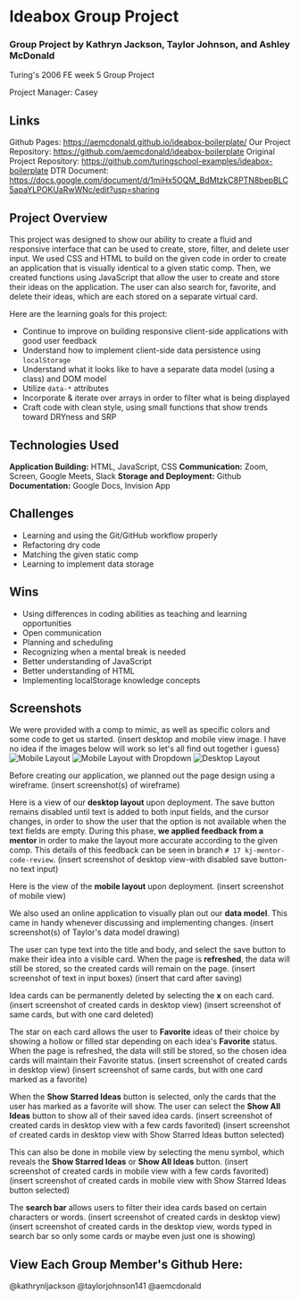 # Ideabox Group Project

### Group Project by Kathryn Jackson, Taylor Johnson, and Ashley McDonald

Turing's 2006 FE week 5 Group Project

Project Manager: Casey

## Links  

Github Pages: https://aemcdonald.github.io/ideabox-boilerplate/
Our Project Repository: https://github.com/aemcdonald/ideabox-boilerplate
Original Project Repository: https://github.com/turingschool-examples/ideabox-boilerplate
DTR Document: https://docs.google.com/document/d/1miHx5OQM_BdMtzkC8PTN8bepBLC5apaYLPOKUaRwWNc/edit?usp=sharing

## Project Overview

This project was designed to show our ability to create a fluid and responsive interface that can be used to create, store, filter, and delete user input. We used CSS and HTML to build on the given code in order to create an application that is visually identical to a given static comp. Then, we created functions using JavaScript that allow the user to create and store their ideas on the application. The user can also search for, favorite, and delete their ideas, which are each stored on a separate virtual card.

Here are the learning goals for this project:

* Continue to improve on building responsive client-side applications with good user feedback
* Understand how to implement client-side data persistence using `localStorage`
* Understand what it looks like to have a separate data model (using a class) and DOM model
* Utilize `data-*` attributes
* Incorporate & iterate over arrays in order to filter what is being displayed
* Craft code with clean style, using small functions that show trends toward DRYness and SRP

## Technologies Used

**Application Building:** HTML, JavaScript, CSS
**Communication:** Zoom, Screen, Google Meets, Slack
**Storage and Deployment:** Github
**Documentation:** Google Docs, Invision App

## Challenges

* Learning and using the Git/GitHub workflow properly
* Refactoring dry code
* Matching the given static comp
* Learning to implement data storage

## Wins

* Using differences in coding abilities as teaching and learning opportunities
* Open communication
* Planning and scheduling
* Recognizing when a mental break is needed
* Better understanding of JavaScript
* Better understanding of HTML
* Implementing localStorage knowledge concepts

## Screenshots

We were provided with a comp to mimic, as well as specific colors and some code to get us started.
(insert desktop and mobile view image. I have no idea if the images below will work so let's all find out together i guess)
![Mobile Layout](https://frontend.turing.io/projects/module-1/assets/ideabox-group/mobile.jpg)
![Mobile Layout with Dropdown](https://frontend.turing.io/projects/module-1/assets/ideabox-group/mobile-dropdown.jpg)
![Desktop Layout](https://frontend.turing.io/projects/module-1/assets/ideabox-group/desktop.jpg)

Before creating our application, we planned out the page design using a wireframe.
(insert screenshot(s) of wireframe)

Here is a view of our **desktop layout** upon deployment. The save button remains disabled until text is added to both input fields, and the cursor changes, in order to show the user that the option is not available when the text fields are empty. During this phase, **we applied feedback from a mentor** in order to make the layout more accurate according to the given comp. This details of this feedback can be seen in branch `# 17 kj-mentor-code-review`.
(insert screenshot of desktop view-with disabled save button-no text input)

Here is the view of the **mobile layout** upon deployment.
(insert screenshot of mobile view)

We also used an online application to visually plan out our **data model**. This came in handy whenever discussing and implementing changes.
(insert screenshot(s) of Taylor's data model drawing)

The user can type text into the title and body, and select the save button to make their idea into a visible card. When the page is **refreshed**, the data will still be stored, so the created cards will remain on the page.
(insert screenshot of text in input boxes)
(insert that card after saving)

Idea cards can be permanently deleted by selecting the **x** on each card.
(insert screenshot of created cards in desktop view)
(insert screenshot of same cards, but with one card deleted)

The star on each card allows the user to **Favorite** ideas of their choice by showing a hollow or filled star depending on each idea's **Favorite** status. When the page is refreshed, the data will still be stored, so the chosen idea cards will maintain their Favorite status.
(insert screenshot of created cards in desktop view)
(insert screenshot of same cards, but with one card marked as a favorite)

When the **Show Starred Ideas** button is selected, only the cards that the user has marked as a favorite will show. The user can select the **Show All Ideas** button to show all of their saved idea cards.
(insert screenshot of created cards in desktop view with a few cards favorited)
(insert screenshot of created cards in desktop view with Show Starred Ideas button selected)

This can also be done in mobile view by selecting the menu symbol, which reveals the **Show Starred Ideas** or **Show All Ideas** button.
(insert screenshot of created cards in mobile view with a few cards favorited)
(insert screenshot of created cards in mobile view with Show Starred Ideas button selected)

The **search bar** allows users to filter their idea cards based on certain characters or words.
(insert screenshot of created cards in desktop view)
(insert screenshot of created cards in the desktop view, words typed in search bar so only some cards or maybe even just one is showing)

## View Each Group Member's Github Here:
@kathrynljackson
@taylorjohnson141
@aemcdonald
